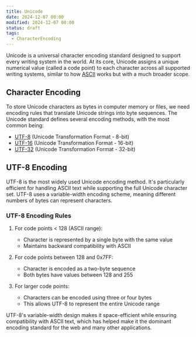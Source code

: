 ```yaml
---
title: Unicode
date: 2024-12-07 00:00
modified: 2024-12-07 00:00
status: draft
tags:
  - CharacterEncoding
---
```


Unicode is a universal character encoding standard designed to support every writing system in the world. At its core, Unicode assigns a unique numerical value (called a code point) to each character across all supported writing systems, similar to how [ASCII](ascii.md) works but with a much broader scope.

## Character Encoding

To store Unicode characters as bytes in computer memory or files, we need encoding rules that translate Unicode strings into byte sequences. The Unicode standard defines several encoding methods, with the most common being:

* [UTF-8](utf-8.md) (Unicode Transformation Format - 8-bit)
* [UTF-16](utf-16.md) (Unicode Transformation Format - 16-bit)
* [UTF-32](utf-32.md) (Unicode Transformation Format - 32-bit)

## UTF-8 Encoding

UTF-8 is the most widely used Unicode encoding method. It's particularly efficient for handling ASCII text while supporting the full Unicode character set. UTF-8 uses a variable-width encoding scheme, meaning different numbers of bytes can represent characters.

### UTF-8 Encoding Rules

1. For code points < 128 (ASCII range):
   * Character is represented by a single byte with the same value
   * Maintains backward compatibility with ASCII

2. For code points between 128 and 0x7FF:
   * Character is encoded as a two-byte sequence
   * Both bytes have values between 128 and 255

3. For larger code points:
   * Characters can be encoded using three or four bytes
   * This allows UTF-8 to represent the entire Unicode range

UTF-8's variable-width design makes it space-efficient while ensuring compatibility with ASCII text, which has helped make it the dominant encoding standard for the web and many other applications.
